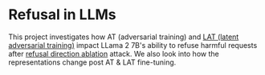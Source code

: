 # Refusal in LLMs

This project investigates how AT (adversarial training) and [LAT (latent adversarial training)](https://arxiv.org/abs/2403.05030) impact LLama 2 7B's ability to refuse harmful requests after [refusal direction ablation](https://arxiv.org/abs/2406.11717) attack. We also look into how the representations change post AT & LAT fine-tuning.